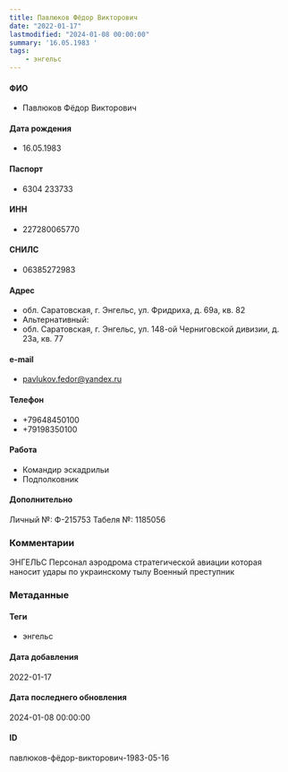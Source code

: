 ```yaml
---
title: Павлюков Фёдор Викторович
date: "2022-01-17"
lastmodified: "2024-01-08 00:00:00"
summary: '16.05.1983 '
tags: 
    - энгельс
---
```

<!--# pp1-->
<!--## Фигурант-->
<!--### Личные данные-->
#### ФИО
- Павлюков Фёдор Викторович
#### Дата рождения
- 16.05.1983
#### Паспорт
- 6304 233733
#### ИНН
- 227280065770
#### СНИЛС
- 06385272983
#### Адрес
- обл. Саратовская, г. Энгельс, ул. Фридриха, д. 69а, кв. 82
- Альтернативный:
- обл. Саратовская, г. Энгельс, ул. 148-ой Черниговской дивизии, д. 23а, кв. 77
#### e-mail
- pavlukov.fedor@yandex.ru
#### Телефон
- +79648450100
- +79198350100
#### Работа
- Командир эскадрильи
- Подполковник
#### Дополнительно
Личный №: Ф-215753
Табеля №: 1185056
### Комментарии
ЭНГЕЛЬС
Персонал аэродрома стратегической авиации которая наносит удары по украинскому тылу
Военный преступник
### Метаданные
#### Теги
- энгельс
#### Дата добавления
2022-01-17
#### Дата последнего обновления
2024-01-08 00:00:00
#### ID
павлюков-фёдор-викторович-1983-05-16
<!--## END;-->
